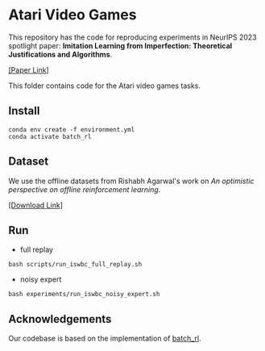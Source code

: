 
# Atari Video Games

This repository has the code for reproducing experiments in NeurIPS 2023 spotlight paper: **Imitation Learning from Imperfection: Theoretical Justifications and Algorithms**.

[[Paper Link]](https://openreview.net/forum?id=vO04AzsB49)

This folder contains code for the Atari video games tasks.

##  Install


```
conda env create -f environment.yml
conda activate batch_rl
```


## Dataset

We use the offline datasets from Rishabh Agarwal's work on *An optimistic perspective on offline reinforcement learning*.

[[Download Link]](https://console.cloud.google.com/storage/browser/atari-replay-datasets?pli=1)


## Run

- full replay

```
bash scripts/run_iswbc_full_replay.sh
```

- noisy expert

```
bash experiments/run_iswbc_noisy_expert.sh
```


## Acknowledgements

Our codebase is based on the implementation of [batch_rl](https://github.com/google-research/batch_rl).